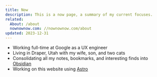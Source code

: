 ```yaml
---
title: Now
description: This is a now page, a summary of my current focuses.
related:
  About: /about
  nownownow.com: //nownownow.com/about
updated: 2023-12-31
---
```


- Working full-time at Google as a UX engineer
- Living in Draper, Utah with my wife, son, and two cats
- Consolidating all my notes, bookmarks, and interesting finds into [Obsidian](//obsidian.md)
- Working on this website using [Astro](//astro.build)
